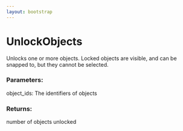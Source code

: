 ```yaml
---
layout: bootstrap
---
```


# UnlockObjects

Unlocks one or more objects. Locked objects are visible, and can be
        snapped to, but they cannot be selected.
          

### Parameters:

object_ids: The identifiers of objects
        

### Returns:


number of objects unlocked
        


